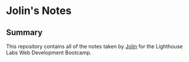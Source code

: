 # Jolin's Notes
## Summary 

This repository contains all of the notes taken by [Jolin](https://github.com/Jolinlovecode) for the Lighthouse Labs Web Development Bootcamp.

